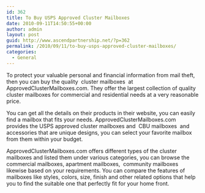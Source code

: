 ```yaml
---
id: 362
title: To Buy USPS Approved Cluster Mailboxes
date: 2010-09-11T14:50:55+00:00
author: admin
layout: post
guid: http://www.ascendpartnership.net/?p=362
permalink: /2010/09/11/to-buy-usps-approved-cluster-mailboxes/
categories:
  - General
---
```

To protect your valuable personal and financial information from mail theft, then you can buy the quality &nbsp;cluster mailboxes&nbsp; at ApprovedClusterMailboxes.com. They offer the largest collection of quality cluster mailboxes for commercial and residential needs at a very reasonable price.

You can get all the details on their products in their website, you can easily find a mailbox that fits your needs. ApprovedClusterMailboxes.com provides the USPS approved cluster mailboxes and &nbsp;CBU mailboxes&nbsp; and accessories that are unique designs, you can select your favorite mailbox from them within your budget.

ApprovedClusterMailboxes.com offers different types of the cluster mailboxes and listed them under various categories, you can browse the commercial mailboxes, apartment mailboxes, &nbsp;community mailboxes&nbsp; likewise based on your requirements. You can compare the features of mailboxes like styles, colors, size, finish and other related options that help you to find the suitable one that perfectly fit for your home front.